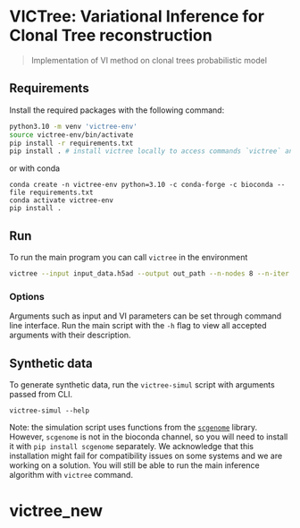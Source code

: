 # VICTree: Variational Inference for Clonal Tree reconstruction
> Implementation of VI method on clonal trees probabilistic model

## Requirements

Install the required packages with the following command:

```bash
python3.10 -m venv 'victree-env'
source victree-env/bin/activate
pip install -r requirements.txt
pip install . # install victree locally to access commands `victree` and `victree-simul`
```

or with conda

```
conda create -n victree-env python=3.10 -c conda-forge -c bioconda --file requirements.txt
conda activate victree-env
pip install .
```

## Run

To run the main program you can call `victree` in the environment

``` bash
victree --input input_data.h5ad --output out_path --n-nodes 8 --n-iter 100
```

### Options

Arguments such as input and VI parameters can be set through command line interface.
Run the main script with the `-h` flag to view all accepted arguments with their description.

## Synthetic data

To generate synthetic data, run the `victree-simul` script with arguments passed from CLI.

```
victree-simul --help
```

Note: the simulation script uses functions from the [`scgenome`](https://github.com/mondrian-scwgs/scgenome)
library. However, `scgenome` is not in the bioconda channel,
so you will need to install it with `pip install scgenome` separately.
We acknowledge that this installation might fail for compatibility issues on some
systems and we are working on a solution. You will still be able to run the main
inference algorithm with `victree` command.

# victree_new

